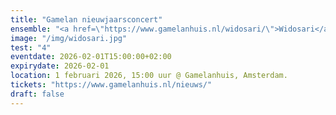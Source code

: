```yaml
---
title: "Gamelan nieuwjaarsconcert"
ensemble: "<a href=\"https://www.gamelanhuis.nl/widosari/\">Widosari</a>"
image: "/img/widosari.jpg"
test: "4"
eventdate: 2026-02-01T15:00:00+02:00
expirydate: 2026-02-01
location: 1 februari 2026, 15:00 uur @ Gamelanhuis, Amsterdam.
tickets: "https://www.gamelanhuis.nl/nieuws/"
draft: false
---
```

